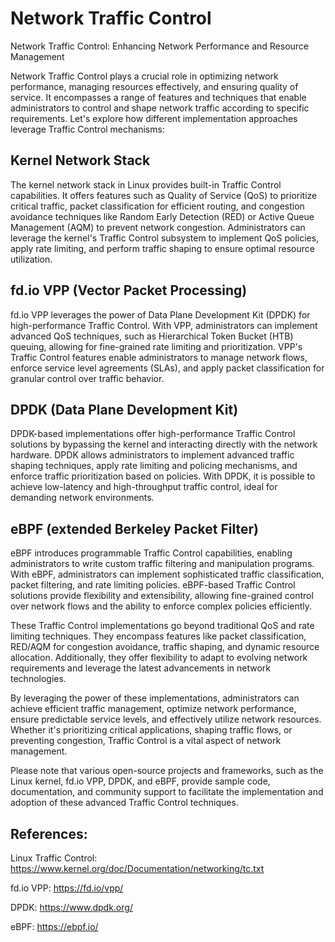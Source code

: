 # Network Traffic Control
Network Traffic Control: Enhancing Network Performance and Resource Management

Network Traffic Control plays a crucial role in optimizing network performance, managing resources effectively, and ensuring quality of service. It encompasses a range of features and techniques that enable administrators to control and shape network traffic according to specific requirements. Let's explore how different implementation approaches leverage Traffic Control mechanisms:

## Kernel Network Stack 
The kernel network stack in Linux provides built-in Traffic Control capabilities. It offers features such as Quality of Service (QoS) to prioritize critical traffic, packet classification for efficient routing, and congestion avoidance techniques like Random Early Detection (RED) or Active Queue Management (AQM) to prevent network congestion. Administrators can leverage the kernel's Traffic Control subsystem to implement QoS policies, apply rate limiting, and perform traffic shaping to ensure optimal resource utilization.

## fd.io VPP (Vector Packet Processing) 
fd.io VPP leverages the power of Data Plane Development Kit (DPDK) for high-performance Traffic Control. With VPP, administrators can implement advanced QoS techniques, such as Hierarchical Token Bucket (HTB) queuing, allowing for fine-grained rate limiting and prioritization. VPP's Traffic Control features enable administrators to manage network flows, enforce service level agreements (SLAs), and apply packet classification for granular control over traffic behavior.

## DPDK (Data Plane Development Kit)
DPDK-based implementations offer high-performance Traffic Control solutions by bypassing the kernel and interacting directly with the network hardware. DPDK allows administrators to implement advanced traffic shaping techniques, apply rate limiting and policing mechanisms, and enforce traffic prioritization based on policies. With DPDK, it is possible to achieve low-latency and high-throughput traffic control, ideal for demanding network environments.

## eBPF (extended Berkeley Packet Filter)
eBPF introduces programmable Traffic Control capabilities, enabling administrators to write custom traffic filtering and manipulation programs. With eBPF, administrators can implement sophisticated traffic classification, packet filtering, and rate limiting policies. eBPF-based Traffic Control solutions provide flexibility and extensibility, allowing fine-grained control over network flows and the ability to enforce complex policies efficiently.

These Traffic Control implementations go beyond traditional QoS and rate limiting techniques. They encompass features like packet classification, RED/AQM for congestion avoidance, traffic shaping, and dynamic resource allocation. Additionally, they offer flexibility to adapt to evolving network requirements and leverage the latest advancements in network technologies.

By leveraging the power of these implementations, administrators can achieve efficient traffic management, optimize network performance, ensure predictable service levels, and effectively utilize network resources. Whether it's prioritizing critical applications, shaping traffic flows, or preventing congestion, Traffic Control is a vital aspect of network management.

Please note that various open-source projects and frameworks, such as the Linux kernel, fd.io VPP, DPDK, and eBPF, provide sample code, documentation, and community support to facilitate the implementation and adoption of these advanced Traffic Control techniques.

## References:
Linux Traffic Control: https://www.kernel.org/doc/Documentation/networking/tc.txt

fd.io VPP: https://fd.io/vpp/

DPDK: https://www.dpdk.org/

eBPF: https://ebpf.io/
